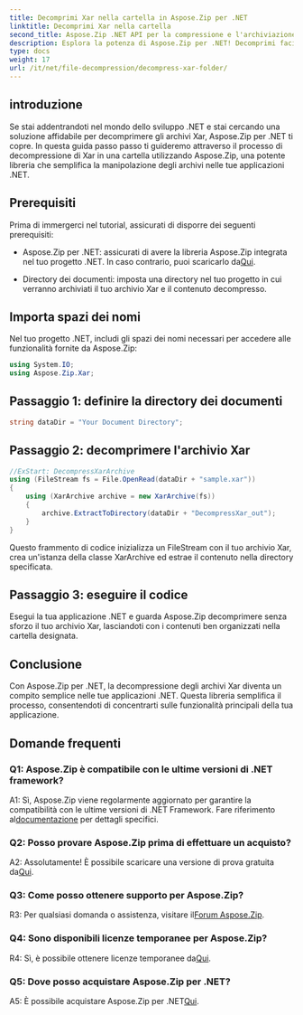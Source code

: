 ```yaml
---
title: Decomprimi Xar nella cartella in Aspose.Zip per .NET
linktitle: Decomprimi Xar nella cartella
second_title: Aspose.Zip .NET API per la compressione e l'archiviazione dei file
description: Esplora la potenza di Aspose.Zip per .NET! Decomprimi facilmente gli archivi Xar con questo tutorial intuitivo. Migliora la tua esperienza di sviluppo .NET.
type: docs
weight: 17
url: /it/net/file-decompression/decompress-xar-folder/
---
```

## introduzione

Se stai addentrandoti nel mondo dello sviluppo .NET e stai cercando una soluzione affidabile per decomprimere gli archivi Xar, Aspose.Zip per .NET ti copre. In questa guida passo passo ti guideremo attraverso il processo di decompressione di Xar in una cartella utilizzando Aspose.Zip, una potente libreria che semplifica la manipolazione degli archivi nelle tue applicazioni .NET.

## Prerequisiti

Prima di immergerci nel tutorial, assicurati di disporre dei seguenti prerequisiti:

-  Aspose.Zip per .NET: assicurati di avere la libreria Aspose.Zip integrata nel tuo progetto .NET. In caso contrario, puoi scaricarlo da[Qui](https://releases.aspose.com/zip/net/).

- Directory dei documenti: imposta una directory nel tuo progetto in cui verranno archiviati il tuo archivio Xar e il contenuto decompresso.

## Importa spazi dei nomi

Nel tuo progetto .NET, includi gli spazi dei nomi necessari per accedere alle funzionalità fornite da Aspose.Zip:

```csharp
using System.IO;
using Aspose.Zip.Xar;
```

## Passaggio 1: definire la directory dei documenti

```csharp
string dataDir = "Your Document Directory";
```

## Passaggio 2: decomprimere l'archivio Xar

```csharp
//ExStart: DecompressXarArchive
using (FileStream fs = File.OpenRead(dataDir + "sample.xar"))
{
    using (XarArchive archive = new XarArchive(fs))
    {
        archive.ExtractToDirectory(dataDir + "DecompressXar_out");
    }
}
```

Questo frammento di codice inizializza un FileStream con il tuo archivio Xar, crea un'istanza della classe XarArchive ed estrae il contenuto nella directory specificata.

## Passaggio 3: eseguire il codice

Esegui la tua applicazione .NET e guarda Aspose.Zip decomprimere senza sforzo il tuo archivio Xar, lasciandoti con i contenuti ben organizzati nella cartella designata.

## Conclusione

Con Aspose.Zip per .NET, la decompressione degli archivi Xar diventa un compito semplice nelle tue applicazioni .NET. Questa libreria semplifica il processo, consentendoti di concentrarti sulle funzionalità principali della tua applicazione.


## Domande frequenti

### Q1: Aspose.Zip è compatibile con le ultime versioni di .NET framework?

 A1: Sì, Aspose.Zip viene regolarmente aggiornato per garantire la compatibilità con le ultime versioni di .NET Framework. Fare riferimento al[documentazione](https://reference.aspose.com/zip/net/) per dettagli specifici.

### Q2: Posso provare Aspose.Zip prima di effettuare un acquisto?

 A2: Assolutamente! È possibile scaricare una versione di prova gratuita da[Qui](https://releases.aspose.com/).

### Q3: Come posso ottenere supporto per Aspose.Zip?

 R3: Per qualsiasi domanda o assistenza, visitare il[Forum Aspose.Zip](https://forum.aspose.com/c/zip/37).

### Q4: Sono disponibili licenze temporanee per Aspose.Zip?

 R4: Sì, è possibile ottenere licenze temporanee da[Qui](https://purchase.aspose.com/temporary-license/).

### Q5: Dove posso acquistare Aspose.Zip per .NET?

 A5: È possibile acquistare Aspose.Zip per .NET[Qui](https://purchase.aspose.com/buy).